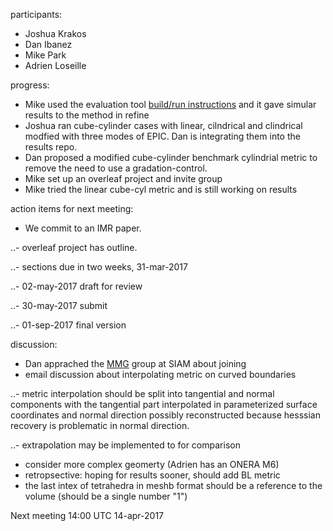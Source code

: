 participants:
 - Joshua Krakos
 - Dan Ibanez
 - Mike Park
 - Adrien Loseille

progress:
- Mike used the evaluation tool [build/run instructions](https://github.com/UGAWG/adapt-results/blob/master/STATS.md) and it gave simular results to the method in refine
- Joshua ran cube-cylinder cases with linear, cilndrical and clindrical modfied with three modes of EPIC. Dan is integrating them into the results repo.
- Dan proposed a modified cube-cylinder benchmark cylindrial metric to remove
   the need to use a gradation-control.
- Mike set up an overleaf project and invite group
- Mike tried the linear cube-cyl metric and is still working on results

action items for next meeting:
- We commit to an IMR paper.

..- overleaf project has outline.

..- sections due in two weeks, 31-mar-2017

..- 02-may-2017 draft for review

..- 30-may-2017 submit

..- 01-sep-2017 final version

discussion:
- Dan apprached the [MMG](http://www.mmgtools.org) group at SIAM about joining
- email discussion about interpolating metric on curved boundaries

..- metric interpolation should be split into tangential and normal components with the tangential part interpolated in parameterized surface coordinates and normal direction possibly reconstructed because hesssian recovery is problematic in normal direction.

..- extrapolation may be implemented to for comparison

- consider more complex geomerty (Adrien has an ONERA M6)
- retropsective: hoping for results sooner, should add BL metric
- the last intex of tetrahedra in meshb format should be a reference to the volume (should be a single number "1")

Next meeting 14:00 UTC 14-apr-2017
